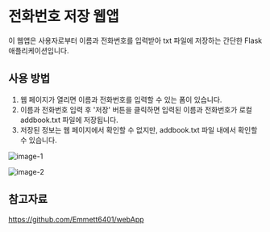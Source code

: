 # 전화번호 저장 웹앱

이 웹앱은 사용자로부터 이름과 전화번호를 입력받아 txt 파일에 저장하는 간단한 Flask 애플리케이션입니다. 

## 사용 방법
1. 웹 페이지가 열리면 이름과 전화번호를 입력할 수 있는 폼이 있습니다.
2. 이름과 전화번호 입력 후 '저장' 버튼을 클릭하면 입력된 이름과 전화번호가 로컬 addbook.txt 파일에 저장됩니다.
3. 저장된 정보는 웹 페이지에서 확인할 수 없지만, addbook.txt 파일 내에서 확인할 수 있습니다.

![image-1](https://github.com/user-attachments/assets/5f2295e1-11a9-46e5-b5c9-63bc99db8f95)

![image-2](https://github.com/user-attachments/assets/b51a0b38-7640-42f8-9715-d81470810fd7)


## 참고자료 
https://github.com/Emmett6401/webApp
